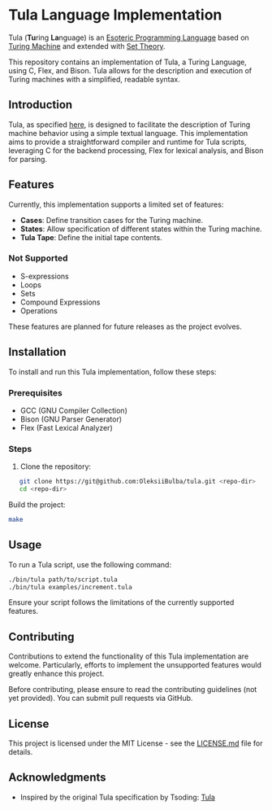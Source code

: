 # Tula Language Implementation

Tula (**Tu**ring **La**nguage) is an [Esoteric Programming Language](https://en.wikipedia.org/wiki/Esoteric_programming_language) based on [Turing Machine](https://en.wikipedia.org/wiki/Turing_machine) and extended with [Set Theory](https://en.wikipedia.org/wiki/Set_theory).

This repository contains an implementation of Tula, a Turing Language, using C, Flex, and Bison. Tula allows for the description and execution of Turing machines with a simplified, readable syntax.

## Introduction

Tula, as specified [here](https://raw.githubusercontent.com/tsoding/tula/main/README.md), is designed to facilitate the description of Turing machine behavior using a simple textual language. This implementation aims to provide a straightforward compiler and runtime for Tula scripts, leveraging C for the backend processing, Flex for lexical analysis, and Bison for parsing.

## Features

Currently, this implementation supports a limited set of features:
- **Cases**: Define transition cases for the Turing machine.
- **States**: Allow specification of different states within the Turing machine.
- **Tula Tape**: Define the initial tape contents.

### Not Supported
- S-expressions
- Loops
- Sets
- Compound Expressions
- Operations

These features are planned for future releases as the project evolves.

## Installation

To install and run this Tula implementation, follow these steps:

### Prerequisites
- GCC (GNU Compiler Collection)
- Bison (GNU Parser Generator)
- Flex (Fast Lexical Analyzer)

### Steps
1. Clone the repository:
```bash
   git clone https://git@github.com:OleksiiBulba/tula.git <repo-dir>
   cd <repo-dir>
```
Build the project:
```bash
make
```

## Usage
To run a Tula script, use the following command:
```bash
./bin/tula path/to/script.tula
./bin/tula examples/increment.tula
```
Ensure your script follows the limitations of the currently supported features.

## Contributing

Contributions to extend the functionality of this Tula implementation are welcome. Particularly, efforts to implement the unsupported features would greatly enhance this project.

Before contributing, please ensure to read the contributing guidelines (not yet provided). You can submit pull requests via GitHub.

## License

This project is licensed under the MIT License - see the [LICENSE.md](./LICENSE.md) file for details.

## Acknowledgments

* Inspired by the original Tula specification by Tsoding: [Tula](https://github.com/tsoding/tula)

